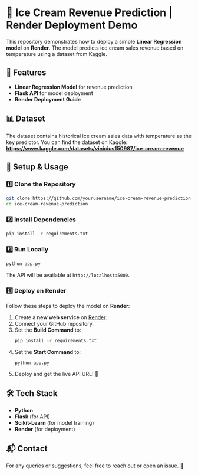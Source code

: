 # 🍦 Ice Cream Revenue Prediction | Render Deployment Demo  

This repository demonstrates how to deploy a simple **Linear Regression model** on **Render**. The model predicts ice cream sales revenue based on temperature using a dataset from Kaggle.  

## 📌 Features  
- **Linear Regression Model** for revenue prediction  
- **Flask API** for model deployment  
- **Render Deployment Guide**  

## 📊 Dataset  
The dataset contains historical ice cream sales data with temperature as the key predictor. You can find the dataset on Kaggle: **https://www.kaggle.com/datasets/vinicius150987/ice-cream-revenue**  

## 🚀 Setup & Usage  

### 1️⃣ Clone the Repository  
```bash
git clone https://github.com/yourusername/ice-cream-revenue-prediction.git
cd ice-cream-revenue-prediction
```

### 2️⃣ Install Dependencies  
```bash
pip install -r requirements.txt
```

### 3️⃣ Run Locally  
```bash
python app.py
```
The API will be available at `http://localhost:5000`.

### 4️⃣ Deploy on Render  
Follow these steps to deploy the model on **Render**:
1. Create a **new web service** on [Render](https://render.com).
2. Connect your GitHub repository.
3. Set the **Build Command** to:  
   ```bash
   pip install -r requirements.txt
   ```
4. Set the **Start Command** to:  
   ```bash
   python app.py
   ```
5. Deploy and get the live API URL! 🎉  

## 🛠 Tech Stack  
- **Python**  
- **Flask** (for API)  
- **Scikit-Learn** (for model training)  
- **Render** (for deployment)  

## 📬 Contact  
For any queries or suggestions, feel free to reach out or open an issue. 🚀  
